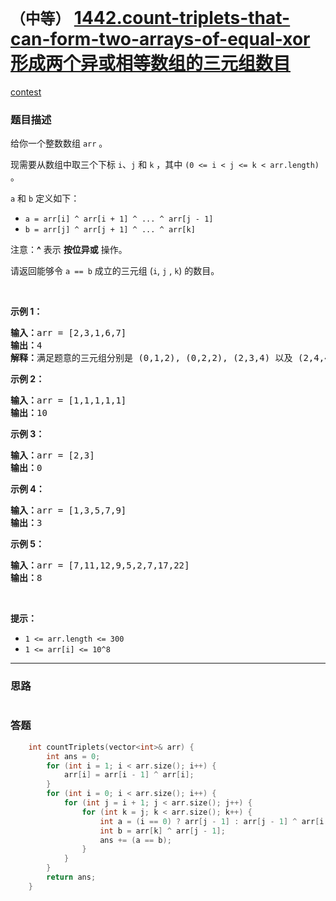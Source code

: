 # `（中等）` [1442.count-triplets-that-can-form-two-arrays-of-equal-xor 形成两个异或相等数组的三元组数目](https://leetcode-cn.com/problems/count-triplets-that-can-form-two-arrays-of-equal-xor/)

[contest](https://leetcode-cn.com/contest/weekly-contest-188/problems/count-triplets-that-can-form-two-arrays-of-equal-xor/)

### 题目描述
<p>给你一个整数数组 <code>arr</code> 。</p>

<p>现需要从数组中取三个下标 <code>i</code>、<code>j</code> 和 <code>k</code> ，其中 <code>(0 <= i < j <= k < arr.length)</code> 。</p>

<p><code>a</code> 和 <code>b</code> 定义如下：</p>

<ul>
	<li><code>a = arr[i] ^ arr[i + 1] ^ ... ^ arr[j - 1]</code></li>
	<li><code>b = arr[j] ^ arr[j + 1] ^ ... ^ arr[k]</code></li>
</ul>

<p>注意：<strong>^</strong> 表示 <strong>按位异或</strong> 操作。</p>

<p>请返回能够令 <code>a == b</code> 成立的三元组 (<code>i</code>, <code>j</code> , <code>k</code>) 的数目。</p>

<p>&nbsp;</p>

<p><strong>示例 1：</strong></p>

<pre><strong>输入：</strong>arr = [2,3,1,6,7]
<strong>输出：</strong>4
<strong>解释：</strong>满足题意的三元组分别是 (0,1,2), (0,2,2), (2,3,4) 以及 (2,4,4)
</pre>

<p><strong>示例 2：</strong></p>

<pre><strong>输入：</strong>arr = [1,1,1,1,1]
<strong>输出：</strong>10
</pre>

<p><strong>示例 3：</strong></p>

<pre><strong>输入：</strong>arr = [2,3]
<strong>输出：</strong>0
</pre>

<p><strong>示例 4：</strong></p>

<pre><strong>输入：</strong>arr = [1,3,5,7,9]
<strong>输出：</strong>3
</pre>

<p><strong>示例 5：</strong></p>

<pre><strong>输入：</strong>arr = [7,11,12,9,5,2,7,17,22]
<strong>输出：</strong>8
</pre>

<p>&nbsp;</p>

<p><strong>提示：</strong></p>

<ul>
	<li><code>1 <= arr.length <= 300</code></li>
	<li><code>1 <= arr[i] <= 10^8</code></li>
</ul>


---
### 思路
```
```



### 答题
``` C++
    int countTriplets(vector<int>& arr) {
        int ans = 0;
        for (int i = 1; i < arr.size(); i++) {
            arr[i] = arr[i - 1] ^ arr[i];
        }
        for (int i = 0; i < arr.size(); i++) {
            for (int j = i + 1; j < arr.size(); j++) {
                for (int k = j; k < arr.size(); k++) {
                    int a = (i == 0) ? arr[j - 1] : arr[j - 1] ^ arr[i - 1];
                    int b = arr[k] ^ arr[j - 1];
                    ans += (a == b);
                }
            }
        }
        return ans;
    }
```




